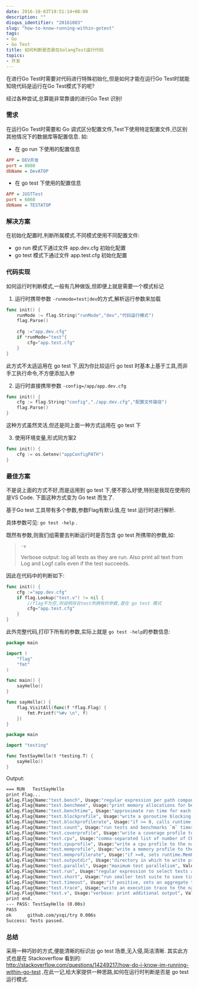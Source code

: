 ```yaml
---
date: 2016-10-03T19:51:14+08:00
description: ""
disqus_identifier: "20161003"
slug: "how-to-know-running-within-gotest"
tags:
- Go
- Go Test
title: 如何判断是否是在GolangTest运行代码
topics:
- 开发
---
```


在进行Go Test时需要对代码进行特殊初始化,但是如何才能在运行Go Test时就能知晓代码是运行在Go Test模式下的呢?

经过各种尝试,总算能非常靠谱的进行Go Test 识别! 

### 需求
在运行Go Test时需要和 Go 调式区分配置文件,Test下使用特定配置文件,已区别其他情况下的数据库等配置信息.
如:
+ 在 go run 下使用的配置信息
```INI
APP = DEV开发
port = 8080
dbName = DevATOP
```

+ 在 go test 下使用的配置信息

```INI
APP = JUSTTest
port = 6060
dbName = TESTATOP
```

### 解决方案

在初始化配置时,判断所属模式.不同模式使用不同配置文件:
+ go run 模式下通过文件 app.dev.cfg 初始化配置
+ go test 模式下通过文件 app.test.cfg 初始化配置

### 代码实现

如何运行时判断模式,一般有几种做饭,但即便上就是需要一个模式标记


1. 运行时携带参数 `-runmode=test|dev`的方式,解析运行参数来加载
```Go 
func init() {
    runMode := flag.String("runMode","dev","代码运行模式") 
    flag.Parse()
      
    cfg :="app.dev.cfg"
    if *runMode="test"{
        cfg="app.test.cfg"
    } 
}
```
此方式不太适运用在 go test 下,因为你比较运行 go test 时基本上基于工具,而非手工执行命令,不方便添加入参

2. 运行时直接携带参数 `-config=/app/app.dev.cfg` 
```Go  
func init() {
    cfg := flag.String("config","./app.dev.cfg","配置文件路径") 
    flag.Parse() 
}
```
这种方式虽然灵活,但还是同上面一种方式运用在 go test 下

3. 使用环境变量,形式同方案2
```Go 
func init() {
    cfg := os.Getenv("appConfigPATH") 
}
```

### 最佳方案

不是说上面的方式不好,而是运用到 go test 下,便不那么好使,特别是我现在使用的是VS Code. 下面这种方式变为 Go test 而生了.

基于Go test 工具带有多个参数,参数Flag有默认值,在 test 运行时进行解析.

具体参数可见: `go test -help` .

既然有参数,则我们组需要去判断运行时是否包含 go test 所携带的参数,如:
> `-v` 
>
> Verbose output: log all tests as they are run. Also print all
text from Log and Logf calls even if the test succeeds.

因此在代码中的判断如下:
```Go
func init() {
    cfg :="app.dev.cfg"
    if flag.Lookup("test.v") != nil {
        //flag不为空,则说明存在test所拥有的参数,是在 go test 模式
        cfg="app.test.cfg"
    }
}
```

此外完整代码,打印下所有的参数,实际上就是 `go test -help`的参数信息:
```Go
package main

import (
	"flag"
	"fmt"
)

func main() {
	sayHello()
}

func sayHello() { 
	flag.VisitAll(func(f *flag.Flag) {
		fmt.Printf("%#v \n", f)
	}) 
}
```
```Go
package main

import "testing"

func TestSayHello(t *testing.T) {
	sayHello()
}

```
Output:
```Bash
=== RUN   TestSayHello
print Flag...
&flag.Flag{Name:"test.bench", Usage:"regular expression per path component to select benchmarks to run", Value:(*flag.stringValue)(0xc420010390), DefValue:""} 
&flag.Flag{Name:"test.benchmem", Usage:"print memory allocations for benchmarks", Value:(*flag.boolValue)(0xc4200103b2), DefValue:"false"} 
&flag.Flag{Name:"test.benchtime", Usage:"approximate run time for each benchmark", Value:(*flag.durationValue)(0xc420010288), DefValue:"1s"} 
&flag.Flag{Name:"test.blockprofile", Usage:"write a goroutine blocking profile to the named file after execution", Value:(*flag.stringValue)(0xc4200104b0), DefValue:""} 
&flag.Flag{Name:"test.blockprofilerate", Usage:"if >= 0, calls runtime.SetBlockProfileRate()", Value:(*flag.intValue)(0xc420010488), DefValue:"1"} 
&flag.Flag{Name:"test.count", Usage:"run tests and benchmarks `n` times", Value:(*flag.uintValue)(0xc4200103f8), DefValue:"1"} 
&flag.Flag{Name:"test.coverprofile", Usage:"write a coverage profile to the named file after execution", Value:(*flag.stringValue)(0xc420010410), DefValue:""} 
&flag.Flag{Name:"test.cpu", Usage:"comma-separated list of number of CPUs to use for each test", Value:(*flag.stringValue)(0xc420010510), DefValue:""} 
&flag.Flag{Name:"test.cpuprofile", Usage:"write a cpu profile to the named file during execution", Value:(*flag.stringValue)(0xc420010490), DefValue:""} 
&flag.Flag{Name:"test.memprofile", Usage:"write a memory profile to the named file after execution", Value:(*flag.stringValue)(0xc420010450), DefValue:""} 
&flag.Flag{Name:"test.memprofilerate", Usage:"if >=0, sets runtime.MemProfileRate", Value:(*flag.intValue)(0xc420010470), DefValue:"0"} 
&flag.Flag{Name:"test.outputdir", Usage:"directory in which to write profiles", Value:(*flag.stringValue)(0xc4200103d0), DefValue:""} 
&flag.Flag{Name:"test.parallel", Usage:"maximum test parallelism", Value:(*flag.intValue)(0xc420010508), DefValue:"8"} 
&flag.Flag{Name:"test.run", Usage:"regular expression to select tests and examples to run", Value:(*flag.stringValue)(0xc420010430), DefValue:""} 
&flag.Flag{Name:"test.short", Usage:"run smaller test suite to save time", Value:(*flag.boolValue)(0xc4200103c5), DefValue:"false"} 
&flag.Flag{Name:"test.timeout", Usage:"if positive, sets an aggregate time limit for all tests", Value:(*flag.durationValue)(0xc420010500), DefValue:"0s"} 
&flag.Flag{Name:"test.trace", Usage:"write an execution trace to the named file after execution", Value:(*flag.stringValue)(0xc4200104e0), DefValue:""} 
&flag.Flag{Name:"test.v", Usage:"verbose: print additional output", Value:(*flag.boolValue)(0xc4200103cc), DefValue:"false"} 
print end.
--- PASS: TestSayHello (0.00s)
PASS
ok  	github.com/ysqi/try	0.006s
Success: Tests passed.
```


### 总结

采用一种巧妙的方式,便能清晰的标识出 go test 场景,无入侵,简洁清晰. 其实此方式也是在 Stackoverflow 看到的:
http://stackoverflow.com/questions/14249217/how-do-i-know-im-running-within-go-test ,在此一记,给大家提供一种思路,如何在运行时判断是否是 go test 运行模式.
